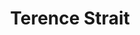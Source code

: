 ---
layout: default
tag: MD
title: Terence Strait
image: https://res.cloudinary.com/crowdpac/image/upload/c_fill,d_avatar_m,g_face,h_375,w_500/v1453934211/candidates/cand56a94683d77b5a577b0f6cdf.jpg
district: 4
party: Democrat
seat: House
website: http://www.straitforcongress.com/
donate: https://www.crowdpac.com/campaigns/18344/sanders-democrat-terence-strait
---